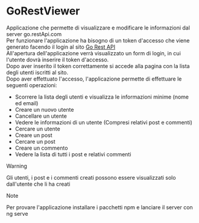 # GoRestViewer

Applicazione che permette di visualizzare e modificare le informazioni dal server go.restApi.com <br>
Per funzionare l'applicazione ha bisogno di un token d'accesso che viene generato facendo il login al sito [Go Rest API](https://go.restApi.com)<br>
All'apertura dell'applicazione verrà visualizzato un form di login, in cui l'utente dovrà inserire il token d'accesso.<br>
Dopo aver inserito il token correttamente si accede alla pagina con la lista degli utenti iscritti al sito.<br>
Dopo aver effettuato l'accesso, l'applicazione permette di effettuare le seguenti operazioni:
- Scorrere la lista degli utenti e visualizza le informazioni minime (nome ed email)
- Creare un nuovo utente
- Cancellare un utente
- Vedere le informazioni di un utente (Compresi relativi post e commenti)
- Cercare un utente
- Creare un post
- Cercare un post
- Creare un commento
- Vedere la lista di tutti i post e relativi commenti

> [!WARNING]
> Gli utenti, i post e i commenti creati possono essere visualizzati solo dall'utente che li ha creati

> [!NOTE]
> Per provare l'applicazione installare i pacchetti npm e lanciare il server con ng serve
